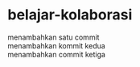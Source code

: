 # belajar-kolaborasi
menambahkan satu commit<br>
menambahkan kommit kedua<br>
menambahkan commit ketiga
